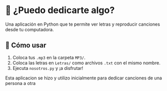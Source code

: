 # 🎵 ¿Puedo dedicarte algo?

Una aplicación en Python que te permite ver letras y reproducir canciones desde tu computadora.

## 🚀 Cómo usar
1. Coloca tus `.mp3` en la carpeta `MP3/`.
2. Coloca las letras en `Letras/` como archivos `.txt` con el mismo nombre.
3. Ejecuta `nosotros.py` y ¡a disfrutar!

Esta aplicacion se hizo y utilizo inicialmente para dedicar canciones de una persona a otra
